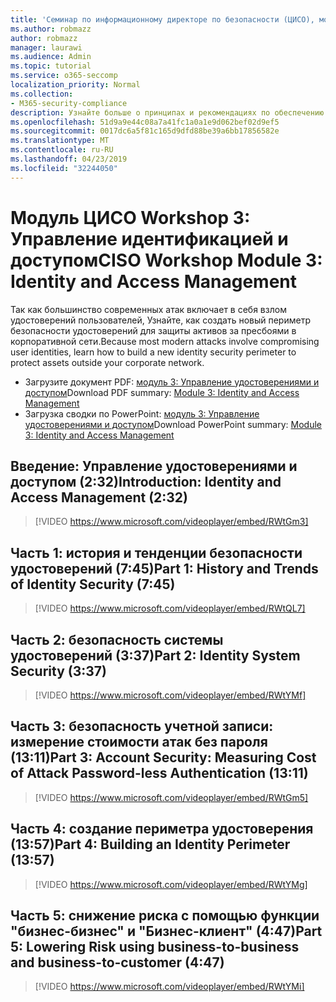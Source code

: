 ```yaml
---
title: 'Семинар по информационному директоре по безопасности (ЦИСО), модуль 3: идентификация и управление доступом'
ms.author: robmazz
author: robmazz
manager: laurawi
ms.audience: Admin
ms.topic: tutorial
ms.service: o365-seccomp
localization_priority: Normal
ms.collection:
- M365-security-compliance
description: Узнайте больше о принципах и рекомендациях по обеспечению безопасности модернизации в Организации.
ms.openlocfilehash: 51d9a9e44c08a7a41fc1a0a1e9d062bef02d9ef5
ms.sourcegitcommit: 0017dc6a5f81c165d9dfd88be39a6bb17856582e
ms.translationtype: MT
ms.contentlocale: ru-RU
ms.lasthandoff: 04/23/2019
ms.locfileid: "32244050"
---
```

# <a name="ciso-workshop-module-3-identity-and-access-management"></a><span data-ttu-id="4b5f0-103">Модуль ЦИСО Workshop 3: Управление идентификацией и доступом</span><span class="sxs-lookup"><span data-stu-id="4b5f0-103">CISO Workshop Module 3: Identity and Access Management</span></span> 

<span data-ttu-id="4b5f0-104">Так как большинство современных атак включает в себя взлом удостоверений пользователей, Узнайте, как создать новый периметр безопасности удостоверений для защиты активов за пресбоями в корпоративной сети.</span><span class="sxs-lookup"><span data-stu-id="4b5f0-104">Because most modern attacks involve compromising user identities, learn how to build a new identity security perimeter to protect assets outside your corporate network.</span></span>

- <span data-ttu-id="4b5f0-105">Загрузите документ PDF: [модуль 3: Управление удостоверениями и доступом](media/ciso-workshop-3-identity-protection.pdf)</span><span class="sxs-lookup"><span data-stu-id="4b5f0-105">Download PDF summary: [Module 3: Identity and Access Management](media/ciso-workshop-3-identity-protection.pdf)</span></span>
- <span data-ttu-id="4b5f0-106">Загрузка сводки по PowerPoint: [модуль 3: Управление удостоверениями и доступом](https://docs.microsoft.com/office365/securitycompliance/media/ciso-workshop-3-identity-protection.pptx)</span><span class="sxs-lookup"><span data-stu-id="4b5f0-106">Download PowerPoint summary: [Module 3: Identity and Access Management](https://docs.microsoft.com/office365/securitycompliance/media/ciso-workshop-3-identity-protection.pptx)</span></span>

## <a name="introduction-identity-and-access-management-232"></a><span data-ttu-id="4b5f0-107">Введение: Управление удостоверениями и доступом (2:32)</span><span class="sxs-lookup"><span data-stu-id="4b5f0-107">Introduction: Identity and Access Management (2:32)</span></span>

> [!VIDEO https://www.microsoft.com/videoplayer/embed/RWtGm3]

## <a name="part-1-history-and-trends-of-identity-security-745"></a><span data-ttu-id="4b5f0-108">Часть 1: история и тенденции безопасности удостоверений (7:45)</span><span class="sxs-lookup"><span data-stu-id="4b5f0-108">Part 1: History and Trends of Identity Security (7:45)</span></span>

> [!VIDEO https://www.microsoft.com/videoplayer/embed/RWtQL7]

## <a name="part-2-identity-system-security-337"></a><span data-ttu-id="4b5f0-109">Часть 2: безопасность системы удостоверений (3:37)</span><span class="sxs-lookup"><span data-stu-id="4b5f0-109">Part 2: Identity System Security (3:37)</span></span>

> [!VIDEO https://www.microsoft.com/videoplayer/embed/RWtYMf]

## <a name="part-3-account-security-measuring-cost-of-attack-password-less-authentication-1311"></a><span data-ttu-id="4b5f0-110">Часть 3: безопасность учетной записи: измерение стоимости атак без пароля (13:11)</span><span class="sxs-lookup"><span data-stu-id="4b5f0-110">Part 3: Account Security: Measuring Cost of Attack Password-less Authentication (13:11)</span></span>

> [!VIDEO https://www.microsoft.com/videoplayer/embed/RWtGm5]

## <a name="part-4-building-an-identity-perimeter-1357"></a><span data-ttu-id="4b5f0-111">Часть 4: создание периметра удостоверения (13:57)</span><span class="sxs-lookup"><span data-stu-id="4b5f0-111">Part 4: Building an Identity Perimeter (13:57)</span></span>

> [!VIDEO https://www.microsoft.com/videoplayer/embed/RWtYMg]

## <a name="part-5-lowering-risk-using-business-to-business-and-business-to-customer-447"></a><span data-ttu-id="4b5f0-112">Часть 5: снижение риска с помощью функции "бизнес-бизнес" и "Бизнес-клиент" (4:47)</span><span class="sxs-lookup"><span data-stu-id="4b5f0-112">Part 5: Lowering Risk using business-to-business and business-to-customer (4:47)</span></span>

> [!VIDEO https://www.microsoft.com/videoplayer/embed/RWtYMi]